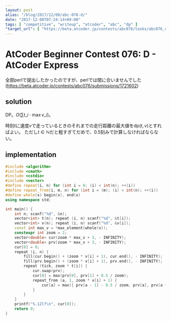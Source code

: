 ```yaml
---
layout: post
alias: "/blog/2017/12/08/abc-076-d/"
date: "2017-12-08T07:24:14+09:00"
tags: [ "competitive", "writeup", "atcoder", "abc", "dp" ]
"target_url": [ "https://beta.atcoder.jp/contests/abc076/tasks/abc076_d" ]
---
```


# AtCoder Beginner Contest 076: D - AtCoder Express

全部perlで提出したかったのですが、perlでは間に合いませんでした (<https://beta.atcoder.jp/contests/abc076/submissions/1721602>)

## solution

DP。$O(\sum t\_i \cdot \max v\_i)$。

時刻$t$に速度$v$で走っているときのそれまでの走行距離の最大値を$\mathrm{dp}(t, v)$とすればよい。
ただし$t \in \mathbb{N}$だと粗すぎてだめで、$0.5$刻みで計算しなければならない。

## implementation

``` c++
#include <algorithm>
#include <cmath>
#include <cstdio>
#include <vector>
#define repeat(i, n) for (int i = 0; (i) < int(n); ++(i))
#define repeat_from(i, m, n) for (int i = (m); (i) < int(n); ++(i))
#define whole(x) begin(x), end(x)
using namespace std;

int main() {
    int n; scanf("%d", &n);
    vector<int> t(n); repeat (i, n) scanf("%d", &t[i]);
    vector<int> v(n); repeat (i, n) scanf("%d", &v[i]);
    const int max_v = *max_element(whole(v));
    constexpr int zoom = 2;
    vector<double> cur(zoom * max_v + 3, - INFINITY);
    vector<double> prv(zoom * max_v + 3, - INFINITY);
    cur[0] = 0;
    repeat (i, n) {
        fill(cur.begin() + (zoom * v[i] + 1), cur.end(), - INFINITY);
        fill(prv.begin() + (zoom * v[i] + 1), prv.end(), - INFINITY);
        repeat (tick, zoom * t[i]) {
            cur.swap(prv);
            cur[0] = max(prv[0], prv[1] + 0.5 / zoom);
            repeat_from (a, 1, zoom * v[i] + 1) {
                cur[a] = max({ prv[a - 1] - 0.5 / zoom, prv[a], prv[a + 1] + 0.5 / zoom }) + a /(double) (zoom * zoom);
            }
        }
    }
    printf("%.12lf\n", cur[0]);
    return 0;
}
```
